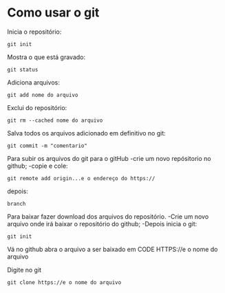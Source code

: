 <h1>Como usar o git</h1>

Inicia o repositório:
```
git init
```
Mostra o que está gravado:
```
git status
```
Adiciona arquivos:
```
git add nome do arquivo
```
Exclui do repositório:
```
git rm --cached nome do arquivo
```
Salva todos os arquivos adicionado em definitivo no git:
```
git commit -m "comentario"
```
Para subir os arquivos do git para o gitHub
-crie um novo repósitorio no github;
-copie e cole:
```
git remote add origin...e o endereço do https://
```
depois:
```
branch
```
Para baixar fazer download dos arquivos do repositório.
-Crie um novo arquivo onde irá baixar o repositório do github;
-Depois inicia o git:
```
git init
```
Vá no github abra o arquivo a ser baixado em CODE
HTTPS://e o nome do arquivo

Digite no git
```
git clone https://e o nome do arquivo
```
